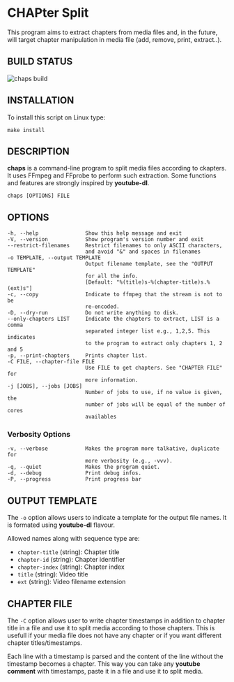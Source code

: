 # CHAPter Split

This program aims to extract chapters from media files and, in the
future, will target chapter manipulation in media file (add, remove,
print, extract..).

## BUILD STATUS

![chaps build](https://github.com/Gueckmooh/chaps/workflows/chaps%20build/badge.svg)

## INSTALLATION

To install this script on Linux type:

    make install

## DESCRIPTION
**chaps** is a command-line program to split media files according to
ckapters. It uses FFmpeg and FFprobe to perform such extraction. Some
functions and features are strongly inspired by **youtube-dl**.

    chaps [OPTIONS] FILE

## OPTIONS
    -h, --help               Show this help message and exit
    -V, --version            Show program's version number and exit
    --restrict-filenames     Restrict filenames to only ASCII characters,
                             and avoid "&" and spaces in filenames
    -o TEMPLATE, --output TEMPLATE
                             Output filename template, see the "OUTPUT TEMPLATE"
                             for all the info.
                             [Default: "%(title)s-%(chapter-title)s.%(ext)s"]
    -c, --copy               Indicate to ffmpeg that the stream is not to be
                             re-encoded.
    -D, --dry-run            Do not write anything to disk.
    --only-chapters LIST     Indicate the chapters to extract, LIST is a comma
                             separated integer list e.g., 1,2,5. This indicates
                             to the program to extract only chapters 1, 2 and 5
    -p, --print-chapters     Prints chapter list.
    -C FILE, --chapter-file FILE
                             Use FILE to get chapters. See "CHAPTER FILE" for
                             more information.
    -j [JOBS], --jobs [JOBS]
                             Number of jobs to use, if no value is given, the
                             number of jobs will be equal of the number of cores
                             availables

### Verbosity Options
    -v, --verbose            Makes the program more talkative, duplicate for
                             more verbosity (e.g., -vvv).
    -q, --quiet              Makes the program quiet.
    -d, --debug              Print debug infos.
    -P, --progress           Print progress bar

## OUTPUT TEMPLATE

The `-o` option allows users to indicate a template for the output
file names. It is formated using **youtube-dl** flavour.

Allowed names along with sequence type are:

 - `chapter-title` (string): Chapter title
 - `chapter-id` (string): Chapter identifier
 - `chapter-index` (string): Chapter index
 - `title` (string): Video title
 - `ext` (string): Video filename extension

## CHAPTER FILE

The `-C` option allows user to write chapter timestamps in addition to
chapter title in a file and use it to split media according to those
chapters. This is usefull if your media file does not have any chapter
or if you want different chapter titles/timestamps.

Each line with a timestamp is parsed and the content of the line
without the timestamp becomes a chapter. This way you can take any
**youtube comment** with timestamps, paste it in a file and use it to
split media.
